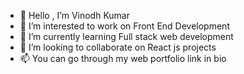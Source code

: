 - 👋 Hello , I’m Vinodh Kumar
- 👀 I’m interested to work on Front End Development
- 🌱 I’m currently learning Full stack web development
- 💞️ I’m looking to collaborate on React js projects
- 📫 You can go through my web portfolio link in bio

<!---
vinodh002/vinodh002 is a ✨ special ✨ repository because its `README.md` (this file) appears on your GitHub profile.
You can click the Preview link to take a look at your changes.
--->
